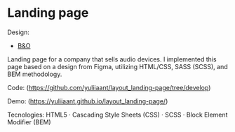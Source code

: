 # Landing page

Design:
- [B&O](https://www.figma.com/file/DtkQmQ797hk0nI4KfMi2Uq/BOSE-New-Version?type=design&node-id=6817-212&t=ZTV6Gl8NzaWkJ4FK-0)

Landing page for a company that sells audio devices. I implemented this page based on a design from Figma, utilizing HTML/CSS, SASS (SCSS), and BEM methodology.

Code: (https://github.com/yuliiaant/layout_landing-page/tree/develop)

Demo: (https://yuliiaant.github.io/layout_landing-page/)

Tecnologies:  HTML5 · Cascading Style Sheets (CSS) · SCSS · Block Element Modifier (BEM)
